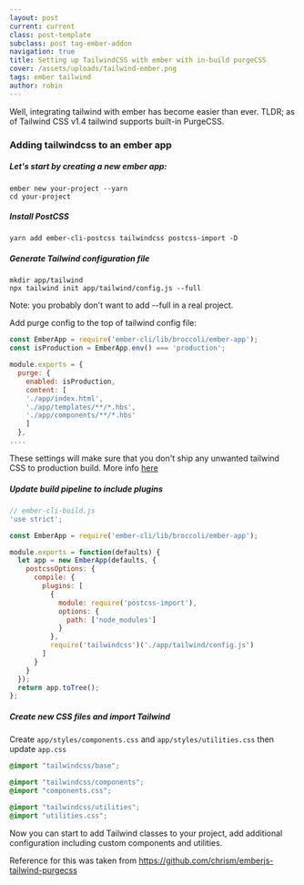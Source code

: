 ```yaml
---
layout: post
current: current
class: post-template
subclass: post tag-ember-addon
navigation: true
title: Setting up TailwindCSS with ember with in-build purgeCSS
cover: /assets/uploads/tailwind-ember.png
tags: ember tailwind
author: robin
---
```

Well, integrating tailwind with ember has become easier than ever. TLDR; as of Tailwind CSS v1.4  tailwind supports built-in PurgeCSS.

### Adding tailwindcss to an ember app

##### Let's start by creating a new ember app:

```shellsession
ember new your-project --yarn
cd your-project
```

##### Install PostCSS

```shellsession
yarn add ember-cli-postcss tailwindcss postcss-import -D
```

##### Generate Tailwind configuration file

```shellsession
mkdir app/tailwind
npx tailwind init app/tailwind/config.js --full
```

Note: you probably don't want to add --full in a real project.

Add purge config to the top of tailwind config file:

```javascript
const EmberApp = require('ember-cli/lib/broccoli/ember-app');
const isProduction = EmberApp.env() === 'production';

module.exports = {
  purge: {
    enabled: isProduction,
    content: [
    './app/index.html',
    './app/templates/**/*.hbs',
    './app/components/**/*.hbs'
    ]
  },
....
```

These settings will make sure that you don't ship any unwanted tailwind CSS to production build. More info [](https://tailwindcss.com/docs/controlling-file-size/)[here](https://tailwindcss.com/docs/controlling-file-size/)

##### Update build pipeline to include plugins

```javascript
// ember-cli-build.js
'use strict';

const EmberApp = require('ember-cli/lib/broccoli/ember-app');

module.exports = function(defaults) {
  let app = new EmberApp(defaults, {
    postcssOptions: {
      compile: {
        plugins: [
          {
            module: require('postcss-import'),
            options: {
              path: ['node_modules']
            }
          },
          require('tailwindcss')('./app/tailwind/config.js')
        ]
      }
    }
  });
  return app.toTree();
};
```

##### Create new CSS files and import Tailwind

Create `app/styles/components.css` and `app/styles/utilities.css` then update `app.css`

```css
@import "tailwindcss/base";

@import "tailwindcss/components";
@import "components.css";

@import "tailwindcss/utilities";
@import "utilities.css";
```

Now you can start to add Tailwind classes to your project, add additional configuration including custom components and utilities.

Reference for this was taken from https://github.com/chrism/emberjs-tailwind-purgecss